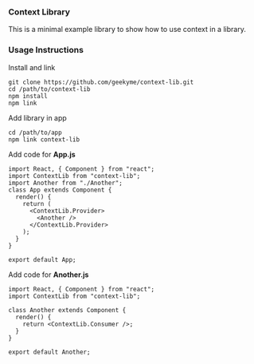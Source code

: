 ### Context Library

This is a minimal example library to show how to use context in a library.

### Usage Instructions

Install and link

```
git clone https://github.com/geekyme/context-lib.git
cd /path/to/context-lib
npm install
npm link
```

Add library in app

```
cd /path/to/app
npm link context-lib
```

Add code for **App.js**

```
import React, { Component } from "react";
import ContextLib from "context-lib";
import Another from "./Another";
class App extends Component {
  render() {
    return (
      <ContextLib.Provider>
        <Another />
      </ContextLib.Provider>
    );
  }
}

export default App;
```

Add code for **Another.js**

```
import React, { Component } from "react";
import ContextLib from "context-lib";

class Another extends Component {
  render() {
    return <ContextLib.Consumer />;
  }
}

export default Another;
```
